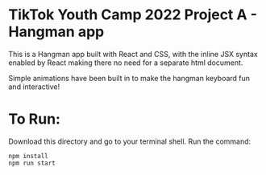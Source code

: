 # TikTok Youth Camp 2022 Project A - Hangman app

This is a Hangman app built with React and CSS, with the inline JSX syntax enabled by 
React making there no need for a separate html document.

Simple animations have been built in to make the hangman keyboard fun and interactive!

# To Run:

Download this directory and go to your terminal shell. Run the command:

```
npm install
npm run start
```
